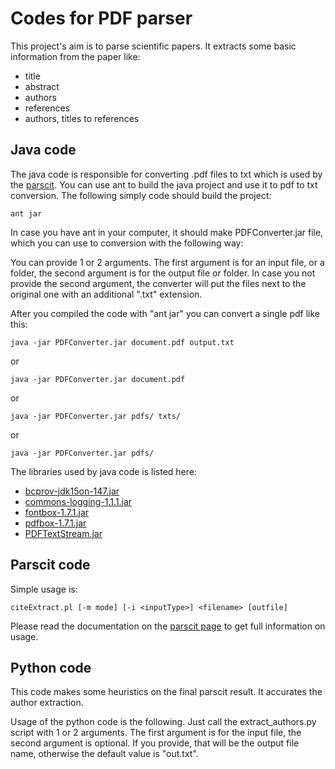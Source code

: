 # Codes for PDF parser

This project's aim is to parse scientific papers.
It extracts some basic information from the paper like:
- title
- abstract
- authors
- references
- authors, titles to references

## Java code

The java code is responsible for converting .pdf files to txt which is used by the [parscit](http://aye.comp.nus.edu.sg/parsCit/).
You can use ant to build the java project and use it to pdf to txt conversion.
The following simply code should build the project:

	ant jar
	
In case you have ant in your computer, it should make PDFConverter.jar file, which you can use to conversion with the following way:

You can provide 1 or 2 arguments. The first argument is for an input file, or a folder, the second argument is for the output file or folder.
In case you not provide the second argument, the converter will put the files next to the original one with an additional ".txt" extension.

After you compiled the code with "ant jar" you can convert a single pdf like this:

	java -jar PDFConverter.jar document.pdf output.txt
	
or

	java -jar PDFConverter.jar document.pdf
	
or

	java -jar PDFConverter.jar pdfs/ txts/
	
or 

	java -jar PDFConverter.jar pdfs/

The libraries used by java code is listed here:
- [bcprov-jdk15on-147.jar](http://www.bouncycastle.org/latest_releases.html)
- [commons-logging-1.1.1.jar](http://commons.apache.org/logging/)
- [fontbox-1.7.1.jar](http://pdfbox.apache.org/download.html)
- [pdfbox-1.7.1.jar](http://pdfbox.apache.org/download.html)
- [PDFTextStream.jar](http://snowtide.com/)

## Parscit code

Simple usage is:

	citeExtract.pl [-m mode] [-i <inputType>] <filename> [outfile]

Please read the documentation on the [parscit page](http://aye.comp.nus.edu.sg/parsCit/) to get full information on usage.

## Python code

This code makes some heuristics on the final parscit result. It accurates the author extraction.

Usage of the python code is the following. Just call the extract_authors.py script with 1 or 2 arguments.
The first argument is for the input file, the second argument is optional.
If you provide, that will be the output file name, otherwise the default value is "out.txt".